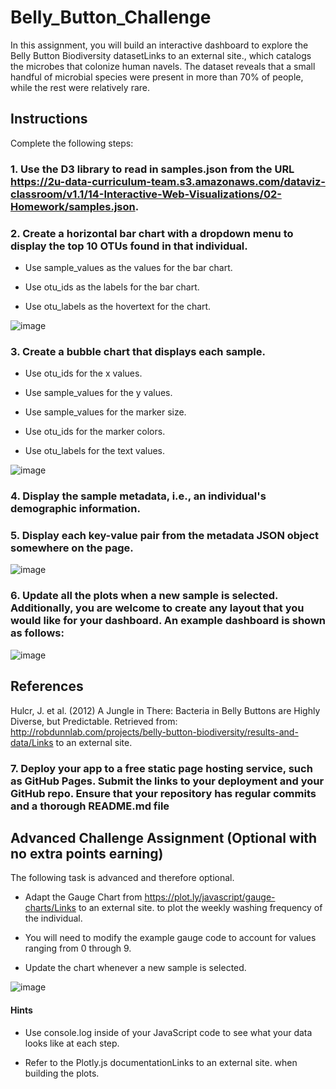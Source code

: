 # Belly_Button_Challenge

In this assignment, you will build an interactive dashboard to explore the Belly Button Biodiversity datasetLinks to an external site., which catalogs the microbes that colonize human navels.  The dataset reveals that a small handful of microbial species were present in more than 70% of people, while the rest were relatively rare.

## Instructions

Complete the following steps:

### 1. Use the D3 library to read in samples.json from the URL https://2u-data-curriculum-team.s3.amazonaws.com/dataviz-classroom/v1.1/14-Interactive-Web-Visualizations/02-Homework/samples.json.

### 2. Create a horizontal bar chart with a dropdown menu to display the top 10 OTUs found in that individual.

- Use sample_values as the values for the bar chart.

- Use otu_ids as the labels for the bar chart.

- Use otu_labels as the hovertext for the chart.

![image](https://github.com/Robyn2024/Belly_Button_Challenge/assets/138690945/19bec09c-ae2d-420f-82b1-a84a141a28b4)


### 3. Create a bubble chart that displays each sample.

- Use otu_ids for the x values.

- Use sample_values for the y values.

- Use sample_values for the marker size.

- Use otu_ids for the marker colors.

- Use otu_labels for the text values.

![image](https://github.com/Robyn2024/Belly_Button_Challenge/assets/138690945/29231d88-5623-4445-a1fd-cad6392f7f07)


### 4. Display the sample metadata, i.e., an individual's demographic information.

### 5. Display each key-value pair from the metadata JSON object somewhere on the page.

![image](https://github.com/Robyn2024/Belly_Button_Challenge/assets/138690945/18c91685-fe30-45c4-932b-72a8c644dafa)


### 6. Update all the plots when a new sample is selected. Additionally, you are welcome to create any layout that you would like for your dashboard. An example dashboard is shown as follows:

![image](https://github.com/Robyn2024/Belly_Button_Challenge/assets/138690945/3422a9ef-86b5-4daf-b277-4497e47ec723)

## References

Hulcr, J. et al. (2012) A Jungle in There: Bacteria in Belly Buttons are Highly Diverse, but Predictable. Retrieved from: http://robdunnlab.com/projects/belly-button-biodiversity/results-and-data/Links to an external site.


### 7. Deploy your app to a free static page hosting service, such as GitHub Pages. Submit the links to your deployment and your GitHub repo. Ensure that your repository has regular commits and a thorough README.md file

## Advanced Challenge Assignment (Optional with no extra points earning)

The following task is advanced and therefore optional.

- Adapt the Gauge Chart from https://plot.ly/javascript/gauge-charts/Links to an external site. to plot the weekly washing frequency of the individual.

- You will need to modify the example gauge code to account for values ranging from 0 through 9.

- Update the chart whenever a new sample is selected.

![image](https://github.com/Robyn2024/Belly_Button_Challenge/assets/138690945/be0e41d6-32d3-4b05-9d55-6ccadbeaef44)



#### Hints
- Use console.log inside of your JavaScript code to see what your data looks like at each step.

- Refer to the Plotly.js documentationLinks to an external site. when building the plots.
